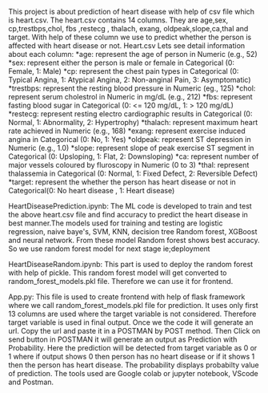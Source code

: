 This project is about prediction of heart disease with help of csv file which is heart.csv.
The heart.csv contains 14 columns. They are age,sex, cp,trestbps,chol, fbs ,restecg , thalach, exang, oldpeak,slope,ca,thal and target. With help of these column we use to predict whether the person is affected with heart disease or not.
Heart.csv
Lets see detail information about each column:
*age: represent the age of person in Numeric (e.g., 52)
*sex: represent either the person is male or female in Categorical (0: Female, 1: Male)
*cp: represent the chest pain types in Categorical (0: Typical Angina, 1: Atypical Angina, 2: Non-anginal Pain, 3: Asymptomatic)
*trestbps: represent the resting blood pressure in Numeric (eg., 125)
*chol: represent serum cholestrol in  Numeric in mg/dL (e.g., 212)
*fbs: represent fasting blood sugar in Categorical (0: <= 120 mg/dL, 1: > 120 mg/dL)
*restecg: represent resting electro cardiographic results in  Categorical (0: Normal, 1: Abnormality, 2: Hypertrophy)
*thalach: represent maximum heart rate achieved in Numeric (e.g., 168) 
*exang: represent exercise induced angina in  Categorical (0: No, 1: Yes)
*oldpeak: represent ST depression in  Numeric (e.g., 1.0)
*slope: represent slope of peak exercise ST segment in Categorical (0: Upsloping, 1: Flat, 2: Downsloping)
*ca: represent number of major vessels coloured by fluroscopy in Numeric (0 to 3)
*thal: represent thalassemia in Categorical (0: Normal, 1: Fixed Defect, 2: Reversible Defect)
*target: represent the whether the person has heart disease or not in Categorical(0: No heart disease , 1: Heart disease)

HeartDiseasePrediction.ipynb:
The ML code is developed to train and test the above heart.csv file and find accuracy to predict the heart disease in best manner.The models used for  training and testing are logistic regression, naive baye's, SVM, KNN, decision tree Random forest, XGBoost and neural network. From these model Random forest shows best accuracy. So we use random forest model for next stage ie;deployment

HeartDiseaseRandom.ipynb:
This part is used to deploy the random forest with help of pickle. This random forest model will get converted to random_forest_models.pkl file. Therefore we can use it for frontend.

App.py:
This file is used to create frontend with help of flask framework where we call random_forest_models.pkl file for prediction. It uses only first 13 columns are used where the target variable is not considered. Therefore target variable is used in final output. Once we the code it will generate an url. Copy the url and paste it in a POSTMAN by POST method. Then Click on send button in POSTMAN it will generate an output as Prediction with Probability. Here the prediction will be detected from target variable as 0 or 1 where if output shows 0 then person has no heart disease or if it shows 1 then the person has heart disease. The probability displays probabilty value of prediction.
The tools used are Google colab or jupyter notebook, VScode and Postman.
